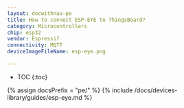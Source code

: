 ```yaml
---
layout: docwithnav-pe
title: How to connect ESP-EYE to ThingsBoard?
category: Microcontrollers
chip: esp32
vendor: Espressif
connectivity: MQTT
deviceImageFileName: esp-eye.png

---
```


* TOC
{:toc}

{% assign docsPrefix = "pe/" %}
{% include /docs/devices-library/guides/esp-eye.md %}
